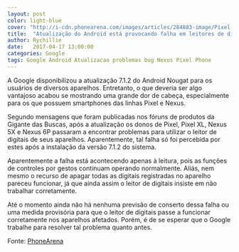 ```yaml
---
layout: post
color: light-blue
cover: "http://i-cdn.phonearena.com/images/articles/284883-image/Pixel-XL.jpg"
title:  "Atualização do Android está provocando falha em leitores de digitais"
author: Rychillie
date:   2017-04-17 13:00:00
categories: Google
tags: Google Android Atualizacao problemas bug Nexus Pixel Phone
---
```

A Google disponibilizou a atualização 7.1.2 do Android Nougat para os usuários de diversos aparelhos. Entretanto, o que deveria ser algo vantajoso acabou se mostrando uma grande dor de cabeça, especialmente para os que possuem smartphones das linhas Pixel e Nexus.

Segundo mensagens que foram publicadas nos fóruns de produtos da Gigante das Buscas, após a atualização os donos de Pixel, Pixel XL, Nexus 5X e Nexus 6P passaram a encontrar problemas para utilizar o leitor de digitais de seus aparelhos. Aparentemente, tal falha só foi percebida por estes após a instalação da versão 7.1.2 do sistema.

Aparentemente a falha está acontecendo apenas à leitura, pois as funções de controles por gestos continuam operando normalmente. Aliás, nem mesmo o recurso de apagar todas as digitais registradas no aparelho pareceu funcionar, já que ainda assim o leitor de digitais insiste em não trabalhar corretamente.

Até o momento ainda não há nenhuma previsão de conserto dessa falha ou uma medida provisória para que o leitor de digitais passe a funcionar corretamente nos aparelhos afetados. Porém, é de se esperar que o Google trabalhe para resolver tal problema quanto antes.

Fonte: <a href="http://www.phonearena.com/news/Android-7.1.2-Nougat-update-breaks-fingerprint-sensor-for-many-Pixel-and-Nexus-users_id93110">PhoneArena</a>

<script async src="//pagead2.googlesyndication.com/pagead/js/adsbygoogle.js"></script>
<!-- Final_texto_okgnow -->
<ins class="adsbygoogle"
     style="display:block"
     data-ad-client="ca-pub-7837358846130941"
     data-ad-slot="9265933715"
     data-ad-format="auto"></ins>
<script>
(adsbygoogle = window.adsbygoogle || []).push({});
</script>

